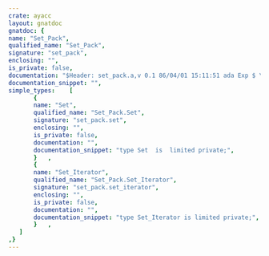 ```yaml
---
crate: ayacc
layout: gnatdoc
gnatdoc: {
name: "Set_Pack",
qualified_name: "Set_Pack",
signature: "set_pack",
enclosing: "",
is_private: false,
documentation: "$Header: set_pack.a,v 0.1 86/04/01 15:11:51 ada Exp $ \n$Log:	set_pack.a,v $\nRevision 0.1  86/04/01  15:11:51  ada\n This version fixes some minor bugs with empty grammars \n and $$ expansion. It also uses vads5.1b enhancements \n such as pragma inline. \n\n\nRevision 0.0  86/02/19  18:41:22  ada\n\nThese files comprise the initial version of Ayacc\ndesigned and implemented by David Taback and Deepak Tolani.\nAyacc has been compiled and tested under the Verdix Ada compiler\nversion 4.06 on a vax 11/750 running Unix 4.2BSD.\n \n\n@formal Universe\n@formal \"<\"",
documentation_snippet: "",
simple_types:    [
       {
       name: "Set",
       qualified_name: "Set_Pack.Set",
       signature: "set_pack.set",
       enclosing: "",
       is_private: false,
       documentation: "",
       documentation_snippet: "type Set  is  limited private;",
       }   ,
       {
       name: "Set_Iterator",
       qualified_name: "Set_Pack.Set_Iterator",
       signature: "set_pack.set_iterator",
       enclosing: "",
       is_private: false,
       documentation: "",
       documentation_snippet: "type Set_Iterator is limited private;",
       }   ,
   ]
,}
---
```

